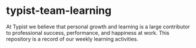 # typist-team-learning
At Typist we believe that personal growth and learning is a large contributor to professional success, performance, and happiness at work. This repository is a record of our weekly learning activities.
